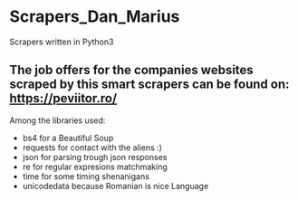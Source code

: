 # Scrapers_Dan_Marius
Scrapers written in Python3

## The job offers for the companies websites scraped by this smart scrapers can be found on: https://peviitor.ro/

Among the libraries used:

  - bs4 for a Beautiful Soup
  - requests for contact with the aliens :)
  - json for parsing trough json responses
  - re for regular expresions matchmaking
  - time for some timing shenanigans
  - unicodedata because Romanian is nice Language
